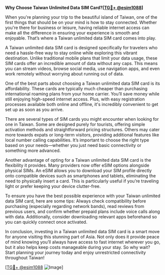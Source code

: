 **Why Choose Taiwan Unlimited Data SIM Card?[[TG💪+ @esim1088](https://t.me/s/esim1088)]**

When you're planning your trip to the beautiful island of Taiwan, one of the first things that should be on your mind is how to stay connected. Whether you're there for business or leisure, having reliable internet access can make all the difference in ensuring your experience is smooth and enjoyable. That’s where a Taiwan unlimited data SIM card comes into play.

A Taiwan unlimited data SIM card is designed specifically for travelers who need a hassle-free way to stay online while exploring this vibrant destination. Unlike traditional mobile plans that limit your data usage, these SIM cards offer an incredible amount of data without any caps. This means you can stream videos, browse social media, use navigation apps, and even work remotely without worrying about running out of data.

One of the best parts about choosing a Taiwan unlimited data SIM card is its affordability. These cards are typically much cheaper than purchasing international roaming plans from your home carrier. You’ll save money while still enjoying high-speed internet access. Plus, with easy registration processes available both online and offline, it's incredibly convenient to get set up as soon as you arrive.

There are several types of SIM cards you might encounter when looking for one in Taiwan. Some are designed purely for tourists, offering simple activation methods and straightforward pricing structures. Others may cater more towards expats or long-term visitors, providing additional features like local number calling capabilities. It’s important to choose the right type based on your needs—whether you just need basic connectivity or something more advanced.

Another advantage of opting for a Taiwan unlimited data SIM card is the flexibility it provides. Many providers now offer eSIM options alongside physical SIMs. An eSIM allows you to download your SIM profile directly onto compatible devices such as smartphones and tablets, eliminating the need to physically insert a card. This is particularly useful if you’re traveling light or prefer keeping your device clutter-free.

To ensure you have the best possible experience with your Taiwan unlimited data SIM card, here are some tips: Always check compatibility before purchasing (especially regarding network bands), read reviews from previous users, and confirm whether prepaid plans include voice calls along with data. Additionally, consider downloading relevant apps beforehand so you can quickly connect once activated.

In conclusion, investing in a Taiwan unlimited data SIM card is a smart move for anyone visiting this stunning part of Asia. Not only does it provide peace of mind knowing you’ll always have access to fast internet wherever you go, but it also helps keep costs manageable during your stay. So why wait? Start planning your journey today and enjoy unrestricted connectivity throughout Taiwan!

[[TG💪+ @esim1088](https://t.me/s/esim1088) ![Image](https://i.postimg.cc/Y0z9fWf4/image.png)]